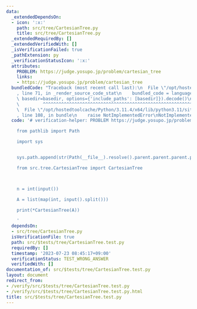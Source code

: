 ```yaml
---
data:
  _extendedDependsOn:
  - icon: ':x:'
    path: src/tree/CartesianTree.py
    title: src/tree/CartesianTree.py
  _extendedRequiredBy: []
  _extendedVerifiedWith: []
  _isVerificationFailed: true
  _pathExtension: py
  _verificationStatusIcon: ':x:'
  attributes:
    PROBLEM: https://judge.yosupo.jp/problem/cartesian_tree
    links:
    - https://judge.yosupo.jp/problem/cartesian_tree
  bundledCode: "Traceback (most recent call last):\n  File \"/opt/hostedtoolcache/Python/3.11.4/x64/lib/python3.11/site-packages/onlinejudge_verify/documentation/build.py\"\
    , line 71, in _render_source_code_stat\n    bundled_code = language.bundle(stat.path,\
    \ basedir=basedir, options={'include_paths': [basedir]}).decode()\n          \
    \         ^^^^^^^^^^^^^^^^^^^^^^^^^^^^^^^^^^^^^^^^^^^^^^^^^^^^^^^^^^^^^^^^^^^^^^^^^^^^^^^^^\n\
    \  File \"/opt/hostedtoolcache/Python/3.11.4/x64/lib/python3.11/site-packages/onlinejudge_verify/languages/python.py\"\
    , line 108, in bundle\n    raise NotImplementedError\nNotImplementedError\n"
  code: '# verification-helper: PROBLEM https://judge.yosupo.jp/problem/cartesian_tree

    from pathlib import Path

    import sys


    sys.path.append(str(Path(__file__).resolve().parent.parent.parent.parent))

    from src.tree.CartesianTree import CartesianTree



    n = int(input())

    A = list(map(int, input().split()))

    print(*CartesianTree(A))

    '
  dependsOn:
  - src/tree/CartesianTree.py
  isVerificationFile: true
  path: src/$tests/tree/CartesianTree.test.py
  requiredBy: []
  timestamp: '2023-07-23 08:45:17+09:00'
  verificationStatus: TEST_WRONG_ANSWER
  verifiedWith: []
documentation_of: src/$tests/tree/CartesianTree.test.py
layout: document
redirect_from:
- /verify/src/$tests/tree/CartesianTree.test.py
- /verify/src/$tests/tree/CartesianTree.test.py.html
title: src/$tests/tree/CartesianTree.test.py
---
```

